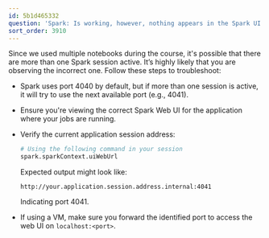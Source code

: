 ```yaml
---
id: 5b1d465332
question: 'Spark: Is working, however, nothing appears in the Spark UI (e.g., .show())?'
sort_order: 3910
---
```


Since we used multiple notebooks during the course, it's possible that there are more than one Spark session active. It’s highly likely that you are observing the incorrect one. Follow these steps to troubleshoot:

- Spark uses port 4040 by default, but if more than one session is active, it will try to use the next available port (e.g., 4041).

- Ensure you're viewing the correct Spark Web UI for the application where your jobs are running.

- Verify the current application session address:
  
  ```python
  # Using the following command in your session
  spark.sparkContext.uiWebUrl
  ```
  
  Expected output might look like:
  
  ```
  http://your.application.session.address.internal:4041
  ```
  
  Indicating port 4041.

- If using a VM, make sure you forward the identified port to access the web UI on `localhost:<port>`. 